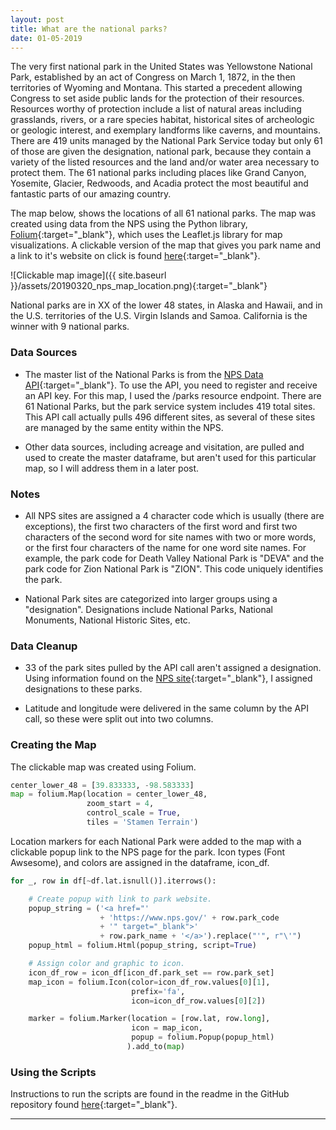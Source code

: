 ```yaml
---
layout: post
title: What are the national parks?
date: 01-05-2019
---
```


The very first national park in the United States was Yellowstone National Park, established by an act of Congress on March 1, 1872, in the then territories of Wyoming and Montana. This started a precedent allowing Congress to set aside public lands for the protection of their resources. Resources worthy of protection include a list of natural areas including grasslands, rivers, or a rare species habitat, historical sites of archeologic or geologic interest, and exemplary landforms like caverns, and mountains. There are 419 units managed by the National Park Service today but only 61 of those are given the designation, national park, because they contain a variety of the listed resources and the land and/or water area necessary to protect them. The 61 national parks including places like Grand Canyon, Yosemite, Glacier, Redwoods, and Acadia protect the most beautiful and fantastic parts of our amazing country.

The map below, shows the locations of all 61 national parks. The map was created using data from the NPS using the Python library, [Folium](https://python-visualization.github.io/folium/){:target="_blank"}, which uses the Leaflet.js library for map visualizations. A clickable version of the map that gives you park name and a link to it's website on click is found [here](https://goodmorningdata.github.io/assets/nps_parks_map_location.html){:target="_blank"}.

![Clickable map image]({{ site.baseurl }}/assets/20190320_nps_map_location.png){:target="_blank"}

National parks are in XX of the lower 48 states, in Alaska and Hawaii, and in the U.S. territories of the U.S. Virgin Islands and Samoa. California is the winner with 9 national parks.

### Data Sources
* The master list of the National Parks is from the [NPS Data API](https://www.nps.gov/subjects/digital/nps-data-api.htm){:target="_blank"}. To use the API, you need to register and receive an API key. For this map, I used the /parks resource endpoint. There are 61 National Parks, but the park service system includes 419 total sites. This API call actually pulls 496 different sites, as several of these sites are managed by the same entity within the NPS.

* Other data sources, including acreage and visitation, are pulled and used to create the master dataframe, but aren't used for this particular map, so I will address them in a later post.

### Notes
* All NPS sites are assigned a 4 character code which is usually (there are exceptions), the first two characters of the first word and first two characters of the second word for site names with two or more words, or the first four characters of the name for one word site names. For example, the park code for Death Valley National Park is "DEVA" and the park code for Zion National Park is "ZION". This code uniquely identifies the park.

* National Park sites are categorized into larger groups using a "designation". Designations include National Parks, National Monuments, National Historic Sites, etc.

### Data Cleanup
* 33 of the park sites pulled by the API call aren't assigned a designation. Using information found on the [NPS site](https://www.nps.gov/articles/nps-designations.htm){:target="_blank"}, I assigned designations to these parks.

* Latitude and longitude were delivered in the same column by the API call, so these were split out into two columns.

### Creating the Map
The clickable map was created using Folium.

```python
center_lower_48 = [39.833333, -98.583333]
map = folium.Map(location = center_lower_48,
                 zoom_start = 4,
                 control_scale = True,
                 tiles = 'Stamen Terrain')
```

Location markers for each National Park were added to the map with a clickable popup link to the NPS page for the park. Icon types (Font Awsesome), and colors are assigned in the dataframe, icon_df.

```python
for _, row in df[~df.lat.isnull()].iterrows():

    # Create popup with link to park website.
    popup_string = ('<a href="'
                    + 'https://www.nps.gov/' + row.park_code
                    + '" target="_blank">'
                    + row.park_name + '</a>').replace("'", r"\'")
    popup_html = folium.Html(popup_string, script=True)

    # Assign color and graphic to icon.
    icon_df_row = icon_df[icon_df.park_set == row.park_set]
    map_icon = folium.Icon(color=icon_df_row.values[0][1],
                           prefix='fa',
                           icon=icon_df_row.values[0][2])

    marker = folium.Marker(location = [row.lat, row.long],
                           icon = map_icon,
                           popup = folium.Popup(popup_html)
                          ).add_to(map)
```

### Using the Scripts
Instructions to run the scripts are found in the readme in the GitHub repository found [here](https://github.com/goodmorningdata/nps){:target="_blank"}.

---
